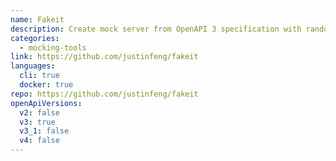 ```yaml
---
name: Fakeit
description: Create mock server from OpenAPI 3 specification with random response generation and request validation.
categories:
  - mocking-tools
link: https://github.com/justinfeng/fakeit
languages:
  cli: true
  docker: true
repo: https://github.com/justinfeng/fakeit
openApiVersions:
  v2: false
  v3: true
  v3_1: false
  v4: false
---
```

